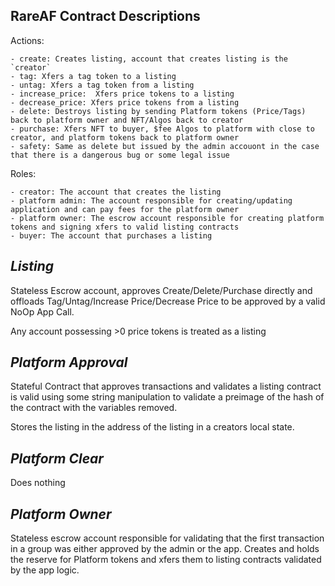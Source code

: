 ## RareAF Contract Descriptions

Actions:

    - create: Creates listing, account that creates listing is the `creator`
    - tag: Xfers a tag token to a listing
    - untag: Xfers a tag token from a listing
    - increase_price:  Xfers price tokens to a listing
    - decrease_price: Xfers price tokens from a listing
    - delete: Destroys listing by sending Platform tokens (Price/Tags) back to platform owner and NFT/Algos back to creator
    - purchase: Xfers NFT to buyer, $fee Algos to platform with close to creator, and platform tokens back to platform owner 
    - safety: Same as delete but issued by the admin accouont in the case that there is a dangerous bug or some legal issue

Roles:

    - creator: The account that creates the listing
    - platform admin: The account responsible for creating/updating application and can pay fees for the platform owner
    - platform owner: The escrow account responsible for creating platform tokens and signing xfers to valid listing contracts 
    - buyer: The account that purchases a listing


*Listing*
-----------
Stateless Escrow account, approves Create/Delete/Purchase directly and offloads Tag/Untag/Increase Price/Decrease Price to be approved by a valid NoOp App Call.

Any account possessing >0 price tokens is treated as a listing


*Platform Approval*
--------------------
Stateful Contract that approves transactions and validates a listing contract is valid using some string manipulation to validate a preimage of the hash of the contract with the variables removed. 

Stores the listing in the address of the listing in a creators local state.


*Platform Clear*
-----------------
Does nothing

*Platform Owner*
----------------
Stateless escrow account responsible for validating that the first transaction in a group was either approved by the admin or the app.  Creates and holds the reserve for Platform tokens and xfers them to listing contracts validated by the app logic. 
